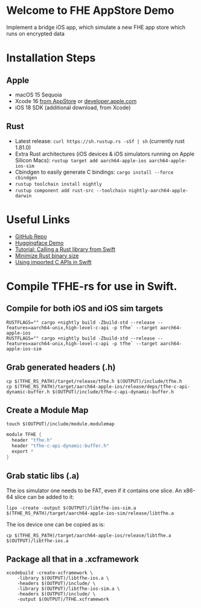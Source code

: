 #  Welcome to FHE AppStore Demo  

Implement a bridge iOS app, which simulate a new FHE app store which runs on encrypted data

# Installation Steps
## Apple
- macOS 15 Sequoia
- Xcode 16 [from AppStore](https://apps.apple.com/fr/app/xcode/id497799835) or [developer.apple.com](https://developer.apple.com/download/applications/)
- iOS 18 SDK (additional download, from Xcode)

## Rust
- Latest release: `curl https://sh.rustup.rs -sSf | sh` (currently rust 1.81.0)
- Extra Rust architectures (iOS devices & iOS simulators running on Apple Silicon Macs):
    `rustup target add aarch64-apple-ios aarch64-apple-ios-sim`
- Cbindgen to easily generate C bindings: `cargo install --force cbindgen`
- `rustup toolchain install nightly`
- `rustup component add rust-src --toolchain nightly-aarch64-apple-darwin`

# Useful Links
- [GitHub Repo](https://github.com/zama-ai/fhe_appstore_on_ios)
- [Huggingface Demo](https://huggingface.co/spaces/zama-fhe/encrypted_image_filtering)
- [Tutorial: Calling a Rust library from Swift](https://medium.com/@kennethyoel/a-swiftly-oxidizing-tutorial-44b86e8d84f5)
- [Minimize Rust binary size](https://github.com/johnthagen/min-sized-rust)
- [Using imported C APIs in Swift](https://developer.apple.com/documentation/swift/imported-c-and-objective-c-apis)


# Compile TFHE-rs for use in Swift.

## Compile for both iOS and iOS sim targets
```shell
RUSTFLAGS="" cargo +nightly build -Zbuild-std --release --features=aarch64-unix,high-level-c-api -p tfhe` --target aarch64-apple-ios
RUSTFLAGS="" cargo +nightly build -Zbuild-std --release --features=aarch64-unix,high-level-c-api -p tfhe` --target aarch64-apple-ios-sim
```

## Grab generated headers (.h)
```shell
cp $(TFHE_RS_PATH)/target/release/tfhe.h $(OUTPUT)/include/tfhe.h
cp $(TFHE_RS_PATH)/target/aarch64-apple-ios/release/deps/tfhe-c-api-dynamic-buffer.h $(OUTPUT)/include/tfhe-c-api-dynamic-buffer.h
```

## Create a Module Map
```shell
touch $(OUTPUT)/include/module.modulemap
```

```swift
module TFHE {
  header "tfhe.h"
  header "tfhe-c-api-dynamic-buffer.h"
  export *
}
```

## Grab static libs (.a)
The ios simulator one needs to be FAT, even if it contains one slice. An x86-64 slice can be added to it:
```shell
lipo -create -output $(OUTPUT)/libtfhe-ios-sim.a $(TFHE_RS_PATH)/target/aarch64-apple-ios-sim/release/libtfhe.a
```

The ios device one can be copied as is:
```shell
cp $(TFHE_RS_PATH)/target/aarch64-apple-ios/release/libtfhe.a $(OUTPUT)/libtfhe-ios.a
```

## Package all that in a .xcframework
```shell
xcodebuild -create-xcframework \
    -library $(OUTPUT)/libtfhe-ios.a \
    -headers $(OUTPUT)/include/ \
    -library $(OUTPUT)/libtfhe-ios-sim.a \
    -headers $(OUTPUT)/include/ \
    -output $(OUTPUT)/TFHE.xcframework
```
